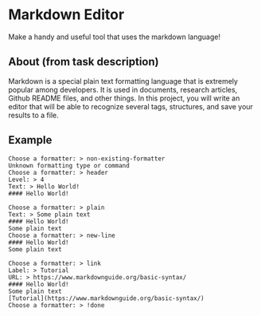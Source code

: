 # Markdown Editor
Make a handy and useful tool that uses the markdown language!

## About (from task description)
Markdown is a special plain text formatting language that is extremely popular among developers. It is used in documents, research articles, Github README files, and other things. In this project, you will write an editor that will be able to recognize several tags, structures, and save your results to a file.

## Example
```
Choose a formatter: > non-existing-formatter
Unknown formatting type or command
Choose a formatter: > header
Level: > 4
Text: > Hello World!
#### Hello World!

Choose a formatter: > plain
Text: > Some plain text
#### Hello World!
Some plain text
Choose a formatter: > new-line
#### Hello World!
Some plain text

Choose a formatter: > link
Label: > Tutorial
URL: > https://www.markdownguide.org/basic-syntax/
#### Hello World!
Some plain text
[Tutorial](https://www.markdownguide.org/basic-syntax/)
Choose a formatter: > !done
```
